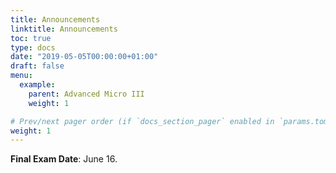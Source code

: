 ```yaml
---
title: Announcements
linktitle: Announcements
toc: true
type: docs
date: "2019-05-05T00:00:00+01:00"
draft: false
menu:
  example:
    parent: Advanced Micro III
    weight: 1

# Prev/next pager order (if `docs_section_pager` enabled in `params.toml`)
weight: 1
---
```


**Final Exam Date**: June 16.